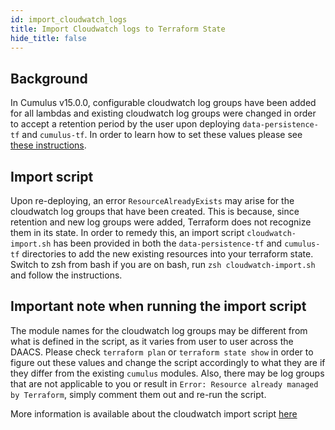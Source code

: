 ```yaml
---
id: import_cloudwatch_logs
title: Import Cloudwatch logs to Terraform State
hide_title: false
---
```


## Background

In Cumulus v15.0.0, configurable cloudwatch log groups have been added for all lambdas and existing cloudwatch log groups were changed in order to accept a retention period by the user upon deploying `data-persistence-tf` and `cumulus-tf`. In order to learn how to set these values please see [these instructions](../configuration/cloudwatch-retention.md).

## Import script

Upon re-deploying, an error `ResourceAlreadyExists` may arise for the cloudwatch log groups that have been created. This is because, since retention and new log groups were added, Terraform does not recognize them in its state. In order to remedy this, an import script `cloudwatch-import.sh` has been provided in both the `data-persistence-tf` and `cumulus-tf` directories to add the new existing resources into your terraform state. Switch to zsh from bash if you are on bash, run `zsh cloudwatch-import.sh` and follow the instructions.

## Important note when running the import script

The module names for the cloudwatch log groups may be different from what is defined in the script, as it varies from user to user across the DAACS. Please check `terraform plan` or `terraform state show` in order to figure out these values and change the script accordingly to what they are if they differ from the existing `cumulus` modules. Also, there may be log groups that are not applicable to you or result in `Error: Resource already managed by Terraform`, simply comment them out and re-run the script.

More information is available about the cloudwatch import script [here](../upgrade-notes/import-cloudwatch-logs.md)